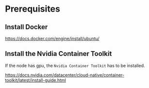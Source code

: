 # Prerequisites

## Install Docker
https://docs.docker.com/engine/install/ubuntu/

## Install the Nvidia Container Toolkit 

If the node has gpu, the `Nvidia Container Toolkit` has to be installed.

https://docs.nvidia.com/datacenter/cloud-native/container-toolkit/latest/install-guide.html